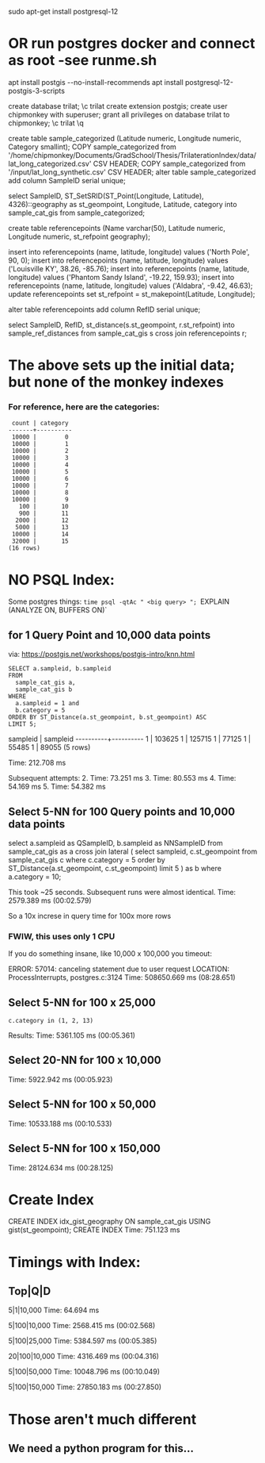 sudo apt-get install postgresql-12

# OR run postgres docker and connect as root -see runme.sh
apt install postgis --no-install-recommends
apt install postgresql-12-postgis-3-scripts

create database trilat;
\c trilat
create extension postgis;
create user chipmonkey with superuser;
grant all privileges on database trilat to chipmonkey;
\c trilat
\q

create table sample_categorized (Latitude numeric, Longitude numeric, Category smallint);
COPY sample_categorized from '/home/chipmonkey/Documents/GradSchool/Thesis/TrilaterationIndex/data/lat_long_categorized.csv' CSV HEADER; 
COPY sample_categorized from '/input/lat_long_synthetic.csv' CSV HEADER; 
alter table sample_categorized add column SampleID serial unique;

select SampleID, ST_SetSRID(ST_Point(Longitude, Latitude), 4326)::geography as st_geompoint, 
Longitude, Latitude, category into sample_cat_gis from sample_categorized;

create table referencepoints (Name varchar(50), Latitude numeric, Longitude numeric, st_refpoint geography);


insert into referencepoints (name, latitude, longitude) values ('North Pole', 90, 0);
insert into referencepoints (name, latitude, longitude) values ('Louisville KY', 38.26, -85.76);
insert into referencepoints (name, latitude, longitude) values ('Phantom Sandy Island', -19.22, 159.93);
insert into referencepoints (name, latitude, longitude) values ('Aldabra', -9.42, 46.63);
update referencepoints set st_refpoint = st_makepoint(Latitude, Longitude);

alter table referencepoints add column RefID serial unique;

select SampleID, RefID, st_distance(s.st_geompoint, r.st_refpoint)
into sample_ref_distances from sample_cat_gis s cross join referencepoints r;

# The above sets up the initial data; but none of the monkey indexes

### For reference, here are the categories:
```
 count | category 
-------+----------
 10000 |        0
 10000 |        1
 10000 |        2
 10000 |        3
 10000 |        4
 10000 |        5
 10000 |        6
 10000 |        7
 10000 |        8
 10000 |        9
   100 |       10
   900 |       11
  2000 |       12
  5000 |       13
 10000 |       14
 32000 |       15
(16 rows)
```


# NO PSQL Index:
Some postgres things:
`time psql -qtAc " <big query> ";
`EXPLAIN (ANALYZE ON, BUFFERS ON)`
## for 1 Query Point and 10,000 data points
via: https://postgis.net/workshops/postgis-intro/knn.html
```
SELECT a.sampleid, b.sampleid
FROM
  sample_cat_gis a,
  sample_cat_gis b
WHERE
  a.sampleid = 1 and
  b.category = 5
ORDER BY ST_Distance(a.st_geompoint, b.st_geompoint) ASC
LIMIT 5;
```

 sampleid | sampleid 
----------+----------
        1 |   103625
        1 |   125715
        1 |    77125
        1 |    55485
        1 |    89055
(5 rows)

Time: 212.708 ms

Subsequent attempts:
2. Time: 73.251 ms
3. Time: 80.553 ms
4. Time: 54.169 ms
5. Time: 54.382 ms


## Select 5-NN for 100 Query points and 10,000 data points
select a.sampleid as QSampleID, b.sampleid as NNSampleID
from
  sample_cat_gis as a
cross join lateral (
    select sampleid, c.st_geompoint
    from sample_cat_gis c
    where
    c.category = 5
    order by ST_Distance(a.st_geompoint, c.st_geompoint)
    limit 5
    ) as b
where
    a.category = 10;

This took ~25 seconds.  Subsequent runs were almost identical.
Time: 2579.389 ms (00:02.579)

So a 10x increse in query time for 100x more rows

### FWIW, this uses only 1 CPU

If you do something insane, like 10,000 x 100,000 you timeout:

ERROR:  57014: canceling statement due to user request
LOCATION:  ProcessInterrupts, postgres.c:3124
Time: 508650.669 ms (08:28.651)

## Select 5-NN for 100 x 25,000
`c.category in (1, 2, 13)`

Results:
Time: 5361.105 ms (00:05.361)

## Select 20-NN for 100 x 10,000
Time: 5922.942 ms (00:05.923)

## Select 5-NN for 100 x 50,000
Time: 10533.188 ms (00:10.533)

## Select 5-NN for 100 x 150,000
Time: 28124.634 ms (00:28.125)

# Create Index
CREATE INDEX idx_gist_geography ON sample_cat_gis USING gist(st_geompoint);
CREATE INDEX
Time: 751.123 ms

# Timings with Index:
Top|Q|D
---
5|1|10,000
Time: 64.694 ms

5|100|10,000
Time: 2568.415 ms (00:02.568)

5|100|25,000
Time: 5384.597 ms (00:05.385)

20|100|10,000
Time: 4316.469 ms (00:04.316)

5|100|50,000
Time: 10048.796 ms (00:10.049)

5|100|150,000
Time: 27850.183 ms (00:27.850)

# Those aren't much different

##  We need a python program for this...


